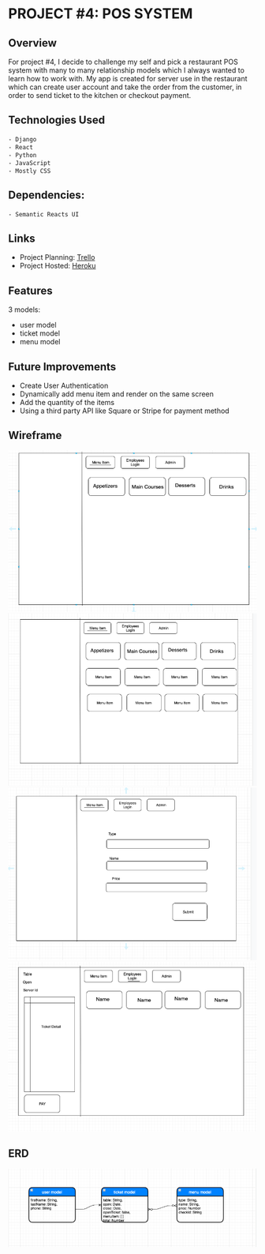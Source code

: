 # PROJECT #4: POS SYSTEM

## Overview
For project #4, I decide to challenge my self and pick a restaurant POS system with many to many relationship models which I always wanted to learn how to work with. My app is created for server use in the restaurant which can create user account and take the order from the customer, in order to send ticket to the kitchen or checkout payment.
## Technologies Used
    - Django
    - React
    - Python
    - JavaScript
    - Mostly CSS

## Dependencies:
    - Semantic Reacts UI

## Links
- Project Planning:
<a href="https://trello.com/b/nKULAjB5/pos-system" target="_blank">Trello</a>
- Project Hosted:
<a href="https://pos-project4.herokuapp.com/" target="_blank">Heroku</a>

## Features
3 models:                           
- user model           
- ticket model
- menu model 

## Future Improvements
- Create User Authentication
- Dynamically add menu item and render on the same screen
- Add the quantity of the items
- Using a third party API like Square or Stripe for payment method 

## Wireframe
![alt text](./client/src/images/Home.png "Wireframe Image")
![alt text](./client/src/images/MenuItems.png "Wireframe Image")
![alt text](./client/src/images/NewItemForm.png "Wireframe Image")
![alt text](./client/src/images/Ticket.png "Wireframe Image")

## ERD
![alt text](./client/src/images/ERD-Project4.png "Wireframe Image")